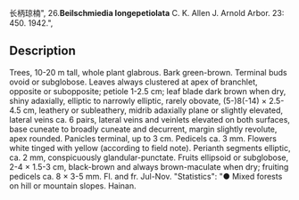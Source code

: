 长柄琼楠",
26.**Beilschmiedia longepetiolata** C. K. Allen J. Arnold Arbor. 23: 450. 1942.",

## Description
Trees, 10-20 m tall, whole plant glabrous. Bark green-brown. Terminal buds ovoid or subglobose. Leaves always clustered at apex of branchlet, opposite or subopposite; petiole 1-2.5 cm; leaf blade dark brown when dry, shiny adaxially, elliptic to narrowly elliptic, rarely obovate, (5-)8(-14) × 2.5-4.5 cm, leathery or subleathery, midrib adaxially plane or slightly elevated, lateral veins ca. 6 pairs, lateral veins and veinlets elevated on both surfaces, base cuneate to broadly cuneate and decurrent, margin slightly revolute, apex rounded. Panicles terminal, up to 3 cm. Pedicels ca. 3 mm. Flowers white tinged with yellow (according to field note). Perianth segments elliptic, ca. 2 mm, conspicuously glandular-punctate. Fruits ellipsoid or subglobose, 2-4 × 1.5-3 cm, black-brown and always brown-maculate when dry; fruiting pedicels ca. 8 × 3-5 mm. Fl. and fr. Jul-Nov.
  "Statistics": "● Mixed forests on hill or mountain slopes. Hainan.
